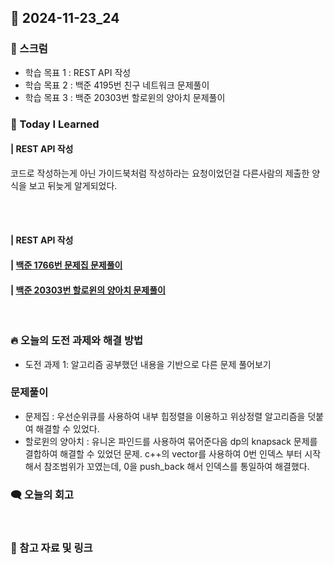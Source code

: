 ## 📆 2024-11-23_24

### 🔔 스크럼

- 학습 목표 1 : REST API 작성
- 학습 목표 2 : 백준 4195번 친구 네트워크 문제풀이
- 학습 목표 3 : 백준 20303번 할로윈의 양아치 문제풀이
  <br/>


### 🚀 Today I Learned

#### | REST API 작성
코드로 작성하는게 아닌 가이드북처럼 작성하라는 요청이었던걸 다른사람의 제출한 양식을 보고 뒤늦게 알게되었다.

<br/>
<br/>

#### | REST API 작성
#### | [백준 1766번 문제집 문제풀이](https://github.com/availrum/newb/blob/main/workbook.cpp)
#### | [백준 20303번 할로윈의 양아치 문제풀이](https://github.com/availrum/newb/blob/main/halloweenbully.cpp)
<br/>

### 🔥 오늘의 도전 과제와 해결 방법

- 도전 과제 1: 알고리즘 공부했던 내용을 기반으로 다른 문제 풀어보기
  <br/>

### 문제풀이
- 문제집 : 우선순위큐를 사용하여 내부 힙정렬을 이용하고 위상정렬 알고리즘을 덧붙여 해결할 수 있었다.
- 할로윈의 양아치 : 유니온 파인드를 사용하여 묶어준다음 dp의 knapsack 문제를 결합하여 해결할 수 있었던 문제.
  c++의 vector를 사용하여 0번 인덱스 부터 시작해서 참조범위가 꼬였는데, 0을 push_back 해서 인덱스를 통일하여 해결했다.

### 🗨️ 오늘의 회고

<!--
- 오늘의 학습 경험에 대한 자유로운 생각이나 느낀 점을 기록합니다.
- 성공적인 점, 개선해야 할 점, 새롭게 시도하고 싶은 방법 등을 포함할 수 있습니다.-->

  <br/>


### 📰 참고 자료 및 링크
